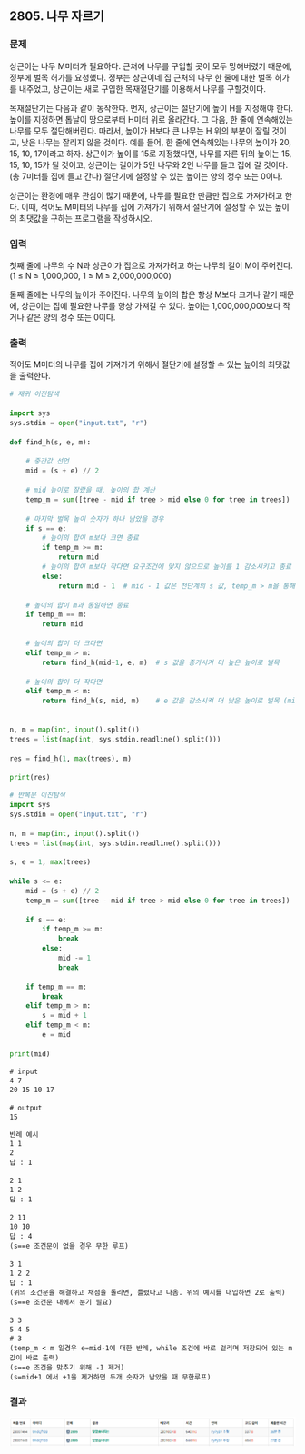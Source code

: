 ## 2805. 나무 자르기

### 문제

상근이는 나무 M미터가 필요하다. 근처에 나무를 구입할 곳이 모두 망해버렸기 때문에, 정부에 벌목 허가를 요청했다. 정부는 상근이네 집 근처의 나무 한 줄에 대한 벌목 허가를 내주었고, 상근이는 새로 구입한 목재절단기를 이용해서 나무를 구할것이다.

목재절단기는 다음과 같이 동작한다. 먼저, 상근이는 절단기에 높이 H를 지정해야 한다. 높이를 지정하면 톱날이 땅으로부터 H미터 위로 올라간다. 그 다음, 한 줄에 연속해있는 나무를 모두 절단해버린다. 따라서, 높이가 H보다 큰 나무는 H 위의 부분이 잘릴 것이고, 낮은 나무는 잘리지 않을 것이다. 예를 들어, 한 줄에 연속해있는 나무의 높이가 20, 15, 10, 17이라고 하자. 상근이가 높이를 15로 지정했다면, 나무를 자른 뒤의 높이는 15, 15, 10, 15가 될 것이고, 상근이는 길이가 5인 나무와 2인 나무를 들고 집에 갈 것이다. (총 7미터를 집에 들고 간다) 절단기에 설정할 수 있는 높이는 양의 정수 또는 0이다.

상근이는 환경에 매우 관심이 많기 때문에, 나무를 필요한 만큼만 집으로 가져가려고 한다. 이때, 적어도 M미터의 나무를 집에 가져가기 위해서 절단기에 설정할 수 있는 높이의 최댓값을 구하는 프로그램을 작성하시오.

### 입력

첫째 줄에 나무의 수 N과 상근이가 집으로 가져가려고 하는 나무의 길이 M이 주어진다. (1 ≤ N ≤ 1,000,000, 1 ≤ M ≤ 2,000,000,000)

둘째 줄에는 나무의 높이가 주어진다. 나무의 높이의 합은 항상 M보다 크거나 같기 때문에, 상근이는 집에 필요한 나무를 항상 가져갈 수 있다. 높이는 1,000,000,000보다 작거나 같은 양의 정수 또는 0이다.

### 출력

적어도 M미터의 나무를 집에 가져가기 위해서 절단기에 설정할 수 있는 높이의 최댓값을 출력한다.

```python
# 재귀 이진탐색

import sys
sys.stdin = open("input.txt", "r")

def find_h(s, e, m):

    # 중간값 선언
    mid = (s + e) // 2

    # mid 높이로 잘랐을 때, 높이의 합 계산
    temp_m = sum([tree - mid if tree > mid else 0 for tree in trees])

    # 마지막 벌목 높이 숫자가 하나 남았을 경우
    if s == e: 
        # 높이의 합이 m보다 크면 종료
        if temp_m >= m:
            return mid
        # 높이의 합이 m보다 작다면 요구조건에 맞지 않으므로 높이를 1 감소시키고 종료
        else:
            return mid - 1  # mid - 1 값은 전단계의 s 값, temp_m > m을 통해 넘어온 값이므로...
    
    # 높이의 합이 m과 동일하면 종료
    if temp_m == m:
        return mid
    
    # 높이의 합이 더 크다면
    elif temp_m > m:
        return find_h(mid+1, e, m)  # s 값을 증가시켜 더 높은 높이로 벌목
    
    # 높이의 합이 더 작다면
    elif temp_m < m:
        return find_h(s, mid, m)    # e 값을 감소시켜 더 낮은 높이로 벌목 (mid-1이 아닌 mid)
    

n, m = map(int, input().split())
trees = list(map(int, sys.stdin.readline().split()))

res = find_h(1, max(trees), m)

print(res)
```

```python
# 반복문 이진탐색
import sys
sys.stdin = open("input.txt", "r")

n, m = map(int, input().split())
trees = list(map(int, sys.stdin.readline().split()))

s, e = 1, max(trees)

while s <= e:
    mid = (s + e) // 2
    temp_m = sum([tree - mid if tree > mid else 0 for tree in trees])

    if s == e:
        if temp_m >= m:
            break
        else:
            mid -= 1
            break

    if temp_m == m:
        break
    elif temp_m > m:
        s = mid + 1
    elif temp_m < m:
        e = mid

print(mid)
```

```
# input
4 7
20 15 10 17

# output
15
```

```
반례 예시
1 1
2
답 : 1

2 1
1 2
답 : 1

2 11
10 10
답 : 4
(s==e 조건문이 없을 경우 무한 루프)

3 1
1 2 2
답 : 1
(위의 조건문을 해결하고 채점을 돌리면, 틀렸다고 나옴. 위의 예시를 대입하면 2로 출력)
(s==e 조건문 내에서 분기 필요)

3 3
5 4 5
# 3
(temp_m < m 일경우 e=mid-1에 대한 반례, while 조건에 바로 걸리며 저장되어 있는 m 값이 바로 출력)
(s==e 조건을 맞추기 위해 -1 제거)
(s=mid+1 에서 +1을 제거하면 두개 숫자가 남았을 때 무한루프)
```



### 결과

![image-20210404020701173](2.assets/나무자르기.jpg)